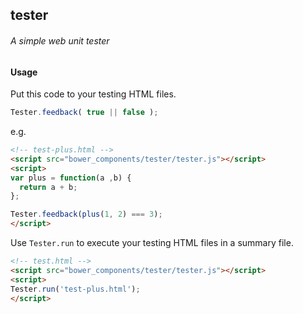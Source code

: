 ## tester
###### A simple web unit tester

#### Usage

Put this code to your testing HTML files.

```js
Tester.feedback( true || false );
```

e.g.

```html
<!-- test-plus.html -->
<script src="bower_components/tester/tester.js"></script>
<script>
var plus = function(a ,b) {
  return a + b;
};

Tester.feedback(plus(1, 2) === 3);
</script>
```

Use `Tester.run` to execute your testing HTML files in a summary file.

```html
<!-- test.html -->
<script src="bower_components/tester/tester.js"></script>
<script>
Tester.run('test-plus.html');
</script>
```

